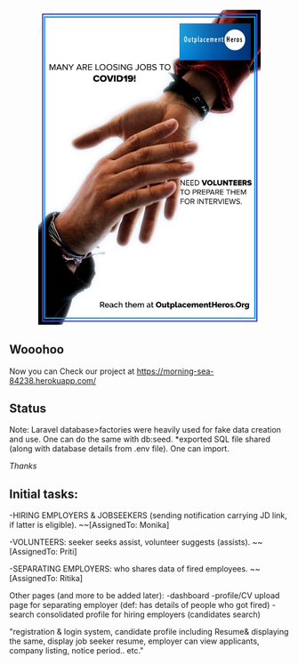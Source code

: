 <p align="center"><img src="https://github.com/Monika171/OutplacementHeroes/blob/master/public/profile_pic/oph.jpeg" width="400"></p>


## Wooohoo

Now you can Check our project at https://morning-sea-84238.herokuapp.com/


## Status

Note:
Laravel database>factories were heavily used for fake data creation and use. One can do the same with db:seed.
*exported SQL file shared (along with database details from .env file). One can import.

_Thanks_

## Initial tasks:
-HIRING EMPLOYERS & JOBSEEKERS (sending notification carrying JD link, if latter is eligible).
~~[AssignedTo: Monika]

-VOLUNTEERS: seeker seeks assist, volunteer suggests (assists).
~~[AssignedTo: Priti]

-SEPARATING EMPLOYERS: who shares data of fired employees.
~~[AssignedTo: Ritika]


Other pages (and more to be added later):
-dashboard 
-profile/CV upload page for separating employer (def: has details of people who got fired)
-search consolidated profile for hiring employers (candidates search)

"registration & login system, candidate profile including Resume& displaying the same, display job seeker resume, employer can view applicants, company listing, notice period.. etc."

